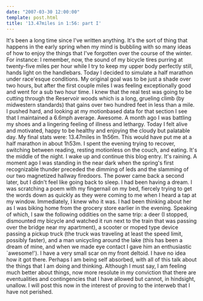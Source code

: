 ```yaml
---
date: "2007-03-30 12:00:00"
template: post.html
title: '13.47miles in 1:56: part I'
---
```


It's been a long time since I've written anything. It's the sort of thing that happens in the early spring when my mind is bubbling with so many ideas of how to enjoy the things that I've forgotten over the course of the winter. For instance: I remember, now, the sound of my bicycle tires purring at twenty-five miles per hour while I try to keep my upper body perfectly still, hands light on the handlebars. Today I decided to simulate a half marathon under race'esque conditions. My original goal was to be just a shade over two hours, but after the first couple miles I was feeling exceptionally good and went for a sub two hour time. I knew that the real test was going to be cutting through the Reservoir woods which is a long, grueling climb (by midwestern standards) that gains over two hundred feet in less than a mile. I pushed hard, and looking at my motionbased data for that section I see that I maintained a 6.6mph average. Awesome. A month ago I was battling my shoes and a lingering feeling of illness and lethargy. Today I felt alive and motivated, happy to be healthy and enjoying the cloudy but palatable day. My final stats were: 13.47miles in 1h56m. This would have put me at a half marathon in about 1h53m. I spent the evening trying to recover, switching between reading, resting motionless on the couch, and eating. It's the middle of the night. I wake up and continue this blog entry. It's raining. A moment ago I was standing in the near dark when the spring's first recognizable thunder preceded the dimming of leds and the slamming of our two magnetized hallway firedoors. The power came back a second later, but I didn't feel like going back to sleep. I had been having a dream. I was scratching a poem with my fingernail on my bed, fiercely trying to get the words down as quickly as they were coming to me when I heard a tap at my window. Immediately, I knew who it was. I had been thinking about her as I was biking home from the grocery store earlier in the evening. Speaking of which, I saw the following oddities on the same trip: a deer (I stopped, dismounted my bicycle and watched it run next to the train that was passing over the bridge near my apartment), a scooter or moped type device passing a pickup truck (the truck was traveling at least the speed limit, possibly faster), and a man unicycling around the lake (this has been a dream of mine, and when we made eye contact I gave him an enthusiastic `awesome!'). I have a very small scar on my front deltoid. I have no idea how it got there. Perhaps I am being self absorbed, with all of this talk about the things that I am doing and thinking. Although I must say, I am feeling much better about things, now more resolute in my conviction that there are eventualities and contingencies that I have allowed but cannot, in hindsight, unallow. I will post this now in the interest of proving to the interweb that I have not perished.